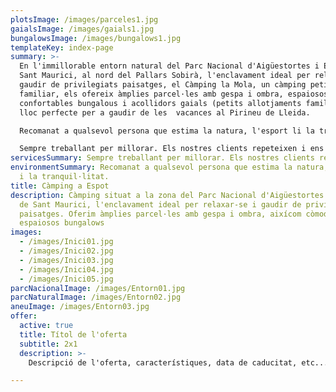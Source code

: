 ```yaml
---
plotsImage: /images/parceles1.jpg
gaialsImage: /images/gaials1.jpg
bungalowsImage: /images/bungalows1.jpg
templateKey: index-page
summary: >-
  En l'immillorable entorn natural del Parc Nacional d'Aigüestortes i Estany de
  Sant Maurici, al nord del Pallars Sobirà, l'enclavament ideal per relaxar-se i
  gaudir de privilegiats paisatges, el Càmping la Mola, un càmping petit i
  familiar, els ofereix àmplies parcel·les amb gespa i ombra, espaiosos i
  confortables bungalous i acollidors gaials (petits allotjaments familiars), un
  lloc perfecte per a gaudir de les  vacances al Pirineu de Lleida.

  Recomanat a qualsevol persona que estima la natura, l'esport li la tranquil·litat.

  Sempre treballant per millorar. Els nostres clients repeteixen i ens recomanen.
servicesSummary: Sempre treballant per millorar. Els nostres clients repeteixen i ens recomanen.
environmentSummary: Recomanat a qualsevol persona que estima la natura, l'esport
  i la tranquil·litat.
title: Càmping a Espot
description: Càmping situat a la zona del Parc Nacional d'Aigüestortes i Estany
  de Sant Maurici, l'enclavament ideal per relaxar-se i gaudir de privilegiats
  paisatges. Oferim àmplies parcel·les amb gespa i ombra, aixícom còmodes i
  espaiosos bungalows
images:
  - /images/Inici01.jpg
  - /images/Inici02.jpg
  - /images/Inici03.jpg
  - /images/Inici04.jpg
  - /images/Inici05.jpg
parcNacionalImage: /images/Entorn01.jpg
parcNaturalImage: /images/Entorn02.jpg
aneuImage: /images/Entorn03.jpg
offer:
  active: true
  title: Títol de l'oferta
  subtitle: 2x1
  description: >-
    Descripció de l'oferta, característiques, data de caducitat, etc...

---
```

